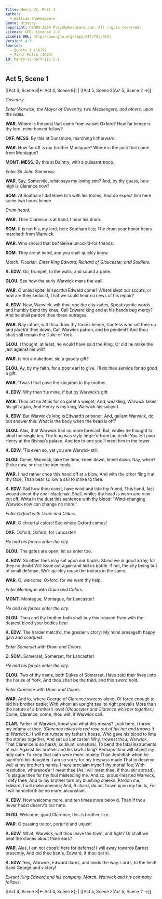```yaml
---
Title: Henry VI, Part 3
Author: 
  - William Shakespeare
Genre: History
Copyright: ©2005-2024 PlayShakespeare.com. All rights reserved.
License: GFDL License 1.3
License URL: http://www.gnu.org/copyleft/fdl.html
Version: 4.3
Sources:
  - Quarto 3 (1619)
  - First Folio (1623)
ID: henry-vi-part-iii-5-1
---
```


## Act 5, Scene 1
[[Act 4, Scene 8|← Act 4, Scene 8]] | [[Act 5, Scene 2|Act 5, Scene 2 →]]

*Coventry.*

*Enter Warwick, the Mayor of Coventry, two Messengers, and others, upon the walls.*

**WAR.**
Where is the post that came from valiant Oxford?
How far hence is thy lord, mine honest fellow?

**OXF. MESS.**
By this at Dunsmore, marching hitherward.

**WAR.**
How far off is our brother Montague?
Where is the post that came from Montague?

**MONT. MESS.**
By this at Daintry, with a puissant troop.

*Enter Sir John Somervile.*

**WAR.**
Say, Somervile, what says my loving son?
And, by thy guess, how nigh is Clarence now?

**SOM.**
At Southam I did leave him with his forces,
And do expect him here some two hours hence.

*Drum heard.*

**WAR.**
Then Clarence is at hand, I hear his drum.

**SOM.**
It is not his, my lord, here Southam lies;
The drum your honor hears marcheth from Warwick.

**WAR.**
Who should that be? Belike unlook’d-for friends.

**SOM.**
They are at hand, and you shall quickly know.

*March. Flourish. Enter King Edward, Richard of Gloucester, and Soldiers.*

**K. EDW.**
Go, trumpet, to the walls, and sound a parle.

**GLOU.**
See how the surly Warwick mans the wall!

**WAR.**
O unbid spite, is sportful Edward come?
Where slept our scouts, or how are they seduc’d,
That we could hear no news of his repair?

**K. EDW.**
Now, Warwick, wilt thou ope the city-gates,
Speak gentle words and humbly bend thy knee,
Call Edward king and at his hands beg mercy?
And he shall pardon thee these outrages.

**WAR.**
Nay rather, wilt thou draw thy forces hence,
Confess who set thee up and pluck’d thee down,
Call Warwick patron, and be penitent?
And thou shalt still remain the Duke of York.

**GLOU.**
I thought, at least, he would have said the King,
Or did he make the jest against his will?

**WAR.**
Is not a dukedom, sir, a goodly gift?

**GLOU.**
Ay, by my faith, for a poor earl to give.
I’ll do thee service for so good a gift.

**WAR.**
’Twas I that gave the kingdom to thy brother.

**K. EDW.**
Why then ’tis mine, if but by Warwick’s gift.

**WAR.**
Thou art no Atlas for so great a weight;
And, weakling, Warwick takes his gift again,
And Henry is my king, Warwick his subject.

**K. EDW.**
But Warwick’s king is Edward’s prisoner.
And, gallant Warwick, do but answer this:
What is the body when the head is off?

**GLOU.**
Alas, that Warwick had no more forecast,
But, whiles he thought to steal the single ten,
The king was slyly finger’d from the deck!
You left poor Henry at the Bishop’s palace,
And ten to one you’ll meet him in the tower.

**K. EDW.**
’Tis even so, yet you are Warwick still.

**GLOU.**
Come, Warwick, take the time, kneel down, kneel down.
Nay, when? Strike now, or else the iron cools.

**WAR.**
I had rather chop this hand off at a blow,
And with the other fling it at thy face,
Than bear so low a sail to strike to thee.

**K. EDW.**
Sail how thou canst, have wind and tide thy friend,
This hand, fast wound about thy coal-black hair,
Shall, whiles thy head is warm and new cut off,
Write in the dust this sentence with thy blood:
“Wind-changing Warwick now can change no more.”

*Enter Oxford with Drum and Colors.*

**WAR.**
O cheerful colors! See where Oxford comes!

**OXF.**
Oxford, Oxford, for Lancaster!

*He and his forces enter the city.*

**GLOU.**
The gates are open, let us enter too.

**K. EDW.**
So other foes may set upon our backs.
Stand we in good array; for they no doubt
Will issue out again and bid us battle.
If not, the city being but of small defense,
We’ll quickly rouse the traitors in the same.

**WAR.**
O, welcome, Oxford, for we want thy help.

*Enter Montague with Drum and Colors.*

**MONT.**
Montague, Montague, for Lancaster!

*He and his forces enter the city.*

**GLOU.**
Thou and thy brother both shall buy this treason
Even with the dearest blood your bodies bear.

**K. EDW.**
The harder match’d, the greater victory:
My mind presageth happy gain and conquest.

*Enter Somerset with Drum and Colors.*

**D. SOM.**
Somerset, Somerset, for Lancaster!

*He and his forces enter the city.*

**GLOU.**
Two of thy name, both Dukes of Somerset,
Have sold their lives unto the house of York,
And thou shalt be the third, and this sword hold.

*Enter Clarence with Drum and Colors.*

**WAR.**
And lo, where George of Clarence sweeps along,
Of force enough to bid his brother battle;
With whom an upright zeal to right prevails
More than the nature of a brother’s love!
*(Gloucester and Clarence whisper together.)*
Come, Clarence, come; thou wilt, if Warwick call.

**CLAR.**
Father of Warwick, know you what this means?
Look here, I throw my infamy at thee.
*(Clarence takes his red rose out of his hat and throws it at Warwick.)*
I will not ruinate my father’s house,
Who gave his blood to lime the stones together,
And set up Lancaster. Why, trowest thou, Warwick,
That Clarence is so harsh, so blunt, unnatural,
To bend the fatal instruments of war
Against his brother and his lawful king?
Perhaps thou wilt object my holy oath:
To keep that oath were more impiety
Than Jephthah when he sacrific’d his daughter.
I am so sorry for my trespass made
That to deserve well at my brother’s hands,
I here proclaim myself thy mortal foe;
With resolution, wheresoe’er I meet thee
(As I will meet thee, if thou stir abroad),
To plague thee for thy foul misleading me.
And so, proud-hearted Warwick, I defy thee,
And to my brother turn my blushing cheeks.
Pardon me, Edward, I will make amends;
And, Richard, do not frown upon my faults,
For I will henceforth be no more unconstant.

**K. EDW.**
Now welcome more, and ten times more belov’d,
Than if thou never hadst deserv’d our hate.

**GLOU.**
Welcome, good Clarence, this is brother-like.

**WAR.**
O passing traitor, perjur’d and unjust!

**K. EDW.**
What, Warwick, wilt thou leave the town, and fight?
Or shall we beat the stones about thine ears?

**WAR.**
Alas, I am not coop’d here for defense!
I will away towards Barnet presently,
And bid thee battle, Edward, if thou dar’st.

**K. EDW.**
Yes, Warwick, Edward dares, and leads the way.
Lords, to the field! Saint George and victory!

*Exeunt King Edward and his company. March. Warwick and his company follows.*

[[Act 4, Scene 8|← Act 4, Scene 8]] | [[Act 5, Scene 2|Act 5, Scene 2 →]]